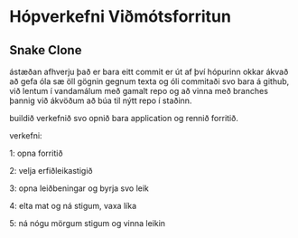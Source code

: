 # Hópverkefni Viðmótsforritun
## Snake Clone

ástæðan afhverju það er bara eitt commit er út af því hópurinn okkar ákvað að gefa óla sæ öll gögnin gegnum texta og óli commitaði svo bara á github, við lentum í vandamálum með gamalt repo og að vinna með branches þannig við ákvöðum að búa til nýtt repo í staðinn.



buildið verkefnið svo opnið bara application og rennið forritið.

verkefni:

1:
opna forritið

2:
velja erfiðleikastigið 

3:
opna leiðbeningar og byrja svo
leik

4:
elta mat og ná stigum, vaxa líka

5:
ná nógu mörgum stigum og vinna
leikin


